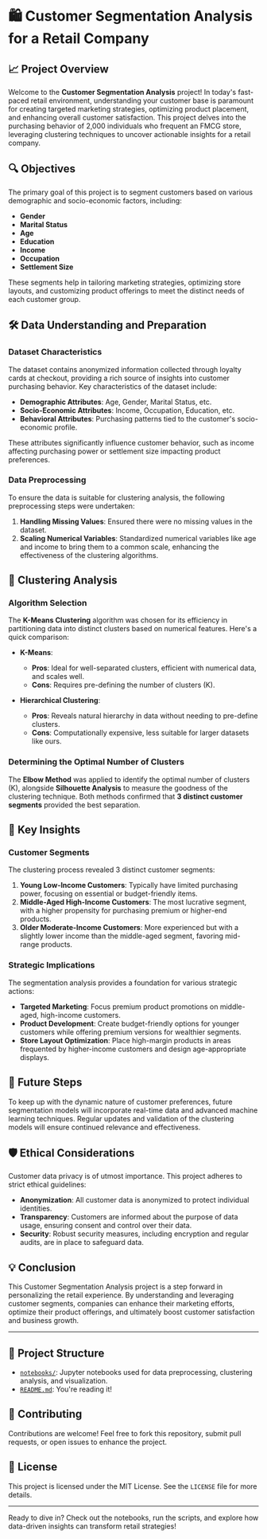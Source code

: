 # 🛍️ Customer Segmentation Analysis for a Retail Company

## 📈 Project Overview

Welcome to the **Customer Segmentation Analysis** project! In today's fast-paced retail environment, understanding your customer base is paramount for creating targeted marketing strategies, optimizing product placement, and enhancing overall customer satisfaction. This project delves into the purchasing behavior of 2,000 individuals who frequent an FMCG store, leveraging clustering techniques to uncover actionable insights for a retail company.

## 🔍 Objectives

The primary goal of this project is to segment customers based on various demographic and socio-economic factors, including:

- **Gender**
- **Marital Status**
- **Age**
- **Education**
- **Income**
- **Occupation**
- **Settlement Size**

These segments help in tailoring marketing strategies, optimizing store layouts, and customizing product offerings to meet the distinct needs of each customer group.

## 🛠️ Data Understanding and Preparation

### Dataset Characteristics

The dataset contains anonymized information collected through loyalty cards at checkout, providing a rich source of insights into customer purchasing behavior. Key characteristics of the dataset include:

- **Demographic Attributes**: Age, Gender, Marital Status, etc.
- **Socio-Economic Attributes**: Income, Occupation, Education, etc.
- **Behavioral Attributes**: Purchasing patterns tied to the customer's socio-economic profile.

These attributes significantly influence customer behavior, such as income affecting purchasing power or settlement size impacting product preferences.

### Data Preprocessing

To ensure the data is suitable for clustering analysis, the following preprocessing steps were undertaken:

1. **Handling Missing Values**: Ensured there were no missing values in the dataset.
2. **Scaling Numerical Variables**: Standardized numerical variables like age and income to bring them to a common scale, enhancing the effectiveness of the clustering algorithms.

## 🔧 Clustering Analysis

### Algorithm Selection

The **K-Means Clustering** algorithm was chosen for its efficiency in partitioning data into distinct clusters based on numerical features. Here's a quick comparison:

- **K-Means**:
  - **Pros**: Ideal for well-separated clusters, efficient with numerical data, and scales well.
  - **Cons**: Requires pre-defining the number of clusters (K).

- **Hierarchical Clustering**:
  - **Pros**: Reveals natural hierarchy in data without needing to pre-define clusters.
  - **Cons**: Computationally expensive, less suitable for larger datasets like ours.

### Determining the Optimal Number of Clusters

The **Elbow Method** was applied to identify the optimal number of clusters (K), alongside **Silhouette Analysis** to measure the goodness of the clustering technique. Both methods confirmed that **3 distinct customer segments** provided the best separation.

## 🧩 Key Insights

### Customer Segments

The clustering process revealed 3 distinct customer segments:

1. **Young Low-Income Customers**: Typically have limited purchasing power, focusing on essential or budget-friendly items.
2. **Middle-Aged High-Income Customers**: The most lucrative segment, with a higher propensity for purchasing premium or higher-end products.
3. **Older Moderate-Income Customers**: More experienced but with a slightly lower income than the middle-aged segment, favoring mid-range products.

### Strategic Implications

The segmentation analysis provides a foundation for various strategic actions:

- **Targeted Marketing**: Focus premium product promotions on middle-aged, high-income customers.
- **Product Development**: Create budget-friendly options for younger customers while offering premium versions for wealthier segments.
- **Store Layout Optimization**: Place high-margin products in areas frequented by higher-income customers and design age-appropriate displays.

## 🚀 Future Steps

To keep up with the dynamic nature of customer preferences, future segmentation models will incorporate real-time data and advanced machine learning techniques. Regular updates and validation of the clustering models will ensure continued relevance and effectiveness.

## 🛡️ Ethical Considerations

Customer data privacy is of utmost importance. This project adheres to strict ethical guidelines:

- **Anonymization**: All customer data is anonymized to protect individual identities.
- **Transparency**: Customers are informed about the purpose of data usage, ensuring consent and control over their data.
- **Security**: Robust security measures, including encryption and regular audits, are in place to safeguard data.

## 💡 Conclusion

This Customer Segmentation Analysis project is a step forward in personalizing the retail experience. By understanding and leveraging customer segments, companies can enhance their marketing efforts, optimize their product offerings, and ultimately boost customer satisfaction and business growth.

---

## 📁 Project Structure

- [`notebooks/`](https://github.com/saisadhan/Customer-Segmentation-Analysis/blob/main/Customer%20Segmentation%20Analysis.ipynb): Jupyter notebooks used for data preprocessing, clustering analysis, and visualization.
- [`README.md`](https://github.com/saisadhan/Customer-Segmentation-Analysis/edit/main/README.md): You're reading it!

## 🤝 Contributing

Contributions are welcome! Feel free to fork this repository, submit pull requests, or open issues to enhance the project.

## 📜 License

This project is licensed under the MIT License. See the `LICENSE` file for more details.

---

Ready to dive in? Check out the notebooks, run the scripts, and explore how data-driven insights can transform retail strategies!
